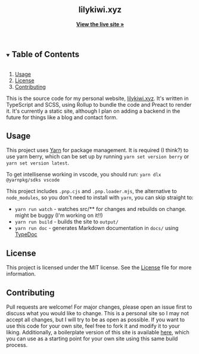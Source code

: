 <!-- PROJECT INFO -->
<p align="center">
  <!--
  <a href="https://github.com/lilykiwi/y1-csg-uni">
    <img src=".github/uni.png" alt="Logo" width="160" height="160">
  </a>
  -->

  <h2 align="center">lilykiwi.xyz</h2>

  <p align="center">
    <a href="https://lilykiwi.xyz/"><strong>View the live site »</strong></a>
  </p>
</p>
<br />

<!-- TABLE OF CONTENTS -->
<details open="open">
  <summary><h2 style="display: inline-block">Table of Contents</h2></summary>
  <ol>
    <li><a href="#usage">Usage</a></li>
    <li><a href="#license">License</a></li>
    <li><a href="#contributing">Contributing</a></li>
  </ol>
</details>

This is the source code for my personal website, [lilykiwi.xyz](https://lilykiwi.xyz). It's written in TypeScript and SCSS, using Rollup to bundle the code and Preact to render it. It's currently a static site, although I plan on adding a backend in the future for things like a blog and contact form.

## Usage

This project uses [Yarn](https://yarnpkg.com/) for package management. It is required (I think?) to use yarn berry, which can be set up by running `yarn set version berry` or `yarn set version latest`. 

To get intellisense working in vscode, you should run: `yarn dlx @yarnpkg/sdks vscode`

This project includes `.pnp.cjs` and `.pnp.loader.mjs`, the alternative to `node_modules`, so you don't need to install with `yarn`, you can skip straight to:

- `yarn run watch` - watches src/** for changes and rebuilds on change. might be buggy (I'm working on it!!)
- `yarn run build` - builds the site to `output/`
- `yarn run doc`   - generates Markdown documentation in `docs/` using [TypeDoc](https://typedoc.org/)

## License

This project is licensed under the MIT license. See the [License](LICENSE.md) file for more information.

## Contributing

Pull requests are welcome! For major changes, please open an issue first to discuss what you would like to change. This is a personal site so I may not accept all changes, but I will try to be as open as possible. If you want to use this code for your own site, feel free to fork it and modify it to your liking. Additionally, a boilerplate version of this site is available [here](https://github.com/lilykiwi/rollup-template), which you can use as a starting point for your own site using this same build process.
